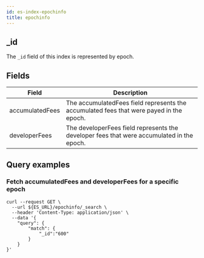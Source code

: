 ```yaml
---
id: es-index-epochinfo
title: epochinfo
---
```



## _id

The `_id` field of this index is represented by epoch.

## Fields

| Field            | Description                                                                                |
|------------------|--------------------------------------------------------------------------------------------|
| accumulatedFees  | The accumulatedFees field represents the accumulated fees that were payed in the epoch.    |
| developerFees    | The developerFees field represents the developer fees that were accumulated in the epoch.  |

## Query examples

### Fetch accumulatedFees and developerFees for a specific epoch

```
curl --request GET \
  --url ${ES_URL}/epochinfo/_search \
  --header 'Content-Type: application/json' \
  --data '{
	"query": {
		"match": {
			"_id":"600"
		}
	}
}'
```
